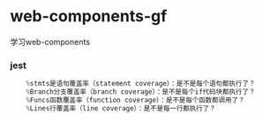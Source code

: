 # web-components-gf
学习web-components


### jest
```js
    %stmts是语句覆盖率（statement coverage）：是不是每个语句都执行了？
    %Branch分支覆盖率（branch coverage）：是不是每个if代码块都执行了？
    %Funcs函数覆盖率（function coverage）：是不是每个函数都调用了？
    %Lines行覆盖率（line coverage）：是不是每一行都执行了？
```

